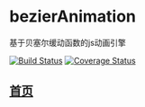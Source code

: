 # bezierAnimation
基于贝塞尔缓动函数的js动画引擎

[![Build Status](https://travis-ci.org/lucefer/bezier.svg?branch=master)](https://travis-ci.org/lucefer/bezier)
[![Coverage Status](https://coveralls.io/repos/github/lucefer/bezier/badge.svg?branch=master)](https://coveralls.io/github/lucefer/bezier?branch=master)
## [首页](https://lucefer.github.io/bezier/)
